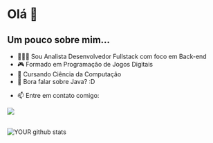 <h1>Olá 👋</h1>

<h2>Um pouco sobre mim...</h2>

- 👨🏼‍💻 Sou Analista Desenvolvedor Fullstack com foco em Back-end
- :video_game: Formado em Programação de Jogos Digitais
- :school: Cursando Ciência da Computação
- 💬 Bora falar sobre Java? :D
<!-- - 🌱 Angular e TypeScript -->
- 📫 Entre em contato comigo:
<div>
  <a href="https://linkedin.com/in/marqueserick" target="_blank">
    <img src="https://img.shields.io/badge/LinkedIn-0077B5?style=for-the-badge&logo=linkedin&logoColor=white target = '_blank'"/>
  </a>
</div>
<br>

![YOUR github stats](https://github-readme-stats.vercel.app/api?username=marqueserick&count_private=true&show_icons=true&theme=radical&include_all_commits=true)


<!--

<div>
  <a href="https://github.com/marqueserick">
  <img height = "180em" src = "https://github-readme-stats.vercel.app/api?username=marquesericks&show_icons=true&theme=radical&include_all_commits=true&count_private=true" />
  <img height = "180em" src = "https://github-readme-stats.vercel.app/api/top-langs/?username=marqueserick&layout=compact&theme=radical&show-icons=true" />
</div>

![Top Langs](https://github-readme-stats.vercel.app/api/top-langs/?username=marqueserick&show_icons=true&theme=radical&layout=compact)
**marqueserick/marqueserick** is a ✨ _special_ ✨ repository because its `README.md` (this file) appears on your GitHub profile.

Here are some ideas to get you started:

- 🔭 I’m currently working on ...
- 🌱 I’m currently learning ...
- 👯 I’m looking to collaborate on ...
- 🤔 I’m looking for help with ...
- 💬 Ask me about ...
- 📫 How to reach me: ...
- 😄 Pronouns: ...
- ⚡ Fun fact: ...
-->
